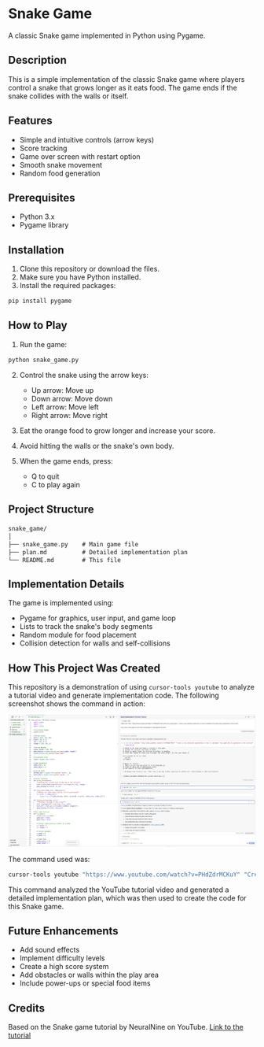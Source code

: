 # Snake Game

A classic Snake game implemented in Python using Pygame.

## Description

This is a simple implementation of the classic Snake game where players control a snake that grows longer as it eats food. The game ends if the snake collides with the walls or itself.

## Features

- Simple and intuitive controls (arrow keys)
- Score tracking
- Game over screen with restart option
- Smooth snake movement
- Random food generation

## Prerequisites

- Python 3.x
- Pygame library

## Installation

1. Clone this repository or download the files.
2. Make sure you have Python installed.
3. Install the required packages:

```bash
pip install pygame
```

## How to Play

1. Run the game:

```bash
python snake_game.py
```

2. Control the snake using the arrow keys:
   - Up arrow: Move up
   - Down arrow: Move down
   - Left arrow: Move left
   - Right arrow: Move right

3. Eat the orange food to grow longer and increase your score.

4. Avoid hitting the walls or the snake's own body.

5. When the game ends, press:
   - Q to quit
   - C to play again

## Project Structure

```
snake_game/
│
├── snake_game.py    # Main game file
├── plan.md          # Detailed implementation plan
└── README.md        # This file
```

## Implementation Details

The game is implemented using:
- Pygame for graphics, user input, and game loop
- Lists to track the snake's body segments
- Random module for food placement
- Collision detection for walls and self-collisions

## How This Project Was Created

This repository is a demonstration of using `cursor-tools youtube` to analyze a tutorial video and generate implementation code. The following screenshot shows the command in action:

![cursor-tools youtube command](./cursor-tools-youtube.png)

The command used was:
```bash
cursor-tools youtube "https://www.youtube.com/watch?v=PHdZdrMCKuY" "Create a very detailed explanation on how to implement this game e2e as explained in the tutorial" --type=custom
```

This command analyzed the YouTube tutorial video and generated a detailed implementation plan, which was then used to create the code for this Snake game.

## Future Enhancements

- Add sound effects
- Implement difficulty levels
- Create a high score system
- Add obstacles or walls within the play area
- Include power-ups or special food items

## Credits

Based on the Snake game tutorial by NeuralNine on YouTube. [Link to the tutorial](https://www.youtube.com/watch?v=PHdZdrMCKuY)